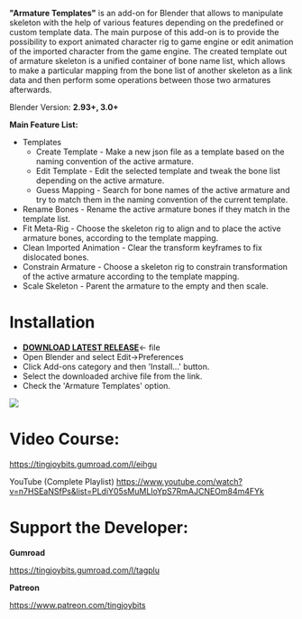 **"Armature Templates"** is an add-on for Blender that allows to manipulate skeleton with the help of various features depending on the predefined or custom template data. The main purpose of this add-on is to provide the possibility to export animated character rig to game engine or edit animation of the imported character from the game engine. The created template out of armature skeleton is a unified container of bone name list, which allows to make a particular mapping from the bone list of another skeleton as a link data and then perform some operations between those two armatures afterwards.

Blender Version: **2.93+, 3.0+**

**Main Feature List:**

  - Templates
    - Create Template - Make a new json file as a template based on the naming convention of the active armature.
    - Edit Template - Edit the selected template and tweak the bone list depending on the active armature.
    - Guess Mapping - Search for bone names of the active armature and try to match them in the naming convention of the current template.
  - Rename Bones - Rename the active armature bones if they match in the template list.
  - Fit Meta-Rig - Choose the skeleton rig to align and to place the active armature bones, according to the template mapping.
  - Clean Imported Animation - Clear the transform keyframes to fix dislocated bones.
  - Constrain Armature - Choose a skeleton rig to constrain transformation of the active armature according to the template mapping.
  - Scale Skeleton - Parent the armature to the empty and then scale.

# Installation

- [**DOWNLOAD LATEST RELEASE**](https://github.com/tingjoybits/Armature_Templates/releases/latest/download/Armature_Templates.zip)<- file
- Open Blender and select Edit->Preferences
- Click Add-ons category and then 'Install...' button.
- Select the downloaded archive file from the link.
- Check the 'Armature Templates' option.

![](images/AT_Panel_description.png)

# Video Course: 
https://tingjoybits.gumroad.com/l/eihgu

YouTube (Complete Playlist)
https://www.youtube.com/watch?v=n7HSEaNSfPs&list=PLdiY05sMuMLIoYpS7RmAJCNEOm84m4FYk

# Support the Developer:

**Gumroad**

https://tingjoybits.gumroad.com/l/tagplu

**Patreon**

https://www.patreon.com/tingjoybits
